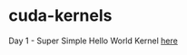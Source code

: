 # cuda-kernels
Day 1 - Super Simple Hello World Kernel [here](https://github.com/redrodeo03/cuda-kernels/blob/main/hello.cu)
